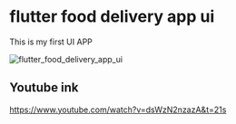 # flutter food delivery app ui


This is my first UI APP 

![flutter_food_delivery_app_ui](https://user-images.githubusercontent.com/60138292/83158334-f45e8e00-a104-11ea-8a15-9eabe2e826a8.gif)

## Youtube ink 

https://www.youtube.com/watch?v=dsWzN2nzazA&t=21s
